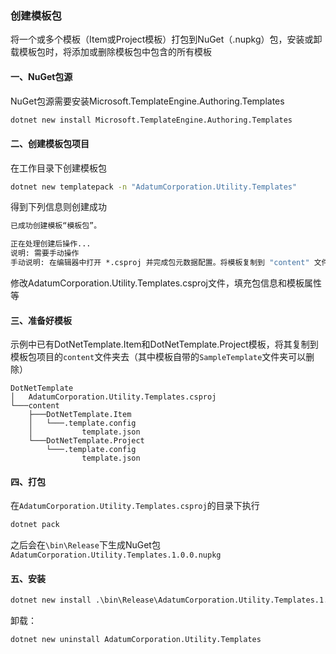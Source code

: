 ### 创建模板包

将一个或多个模板（Item或Project模板）打包到NuGet（.nupkg）包，安装或卸载模板包时，将添加或删除模板包中包含的所有模板

#### 一、NuGet包源

NuGet包源需要安装Microsoft.TemplateEngine.Authoring.Templates

```cmd
dotnet new install Microsoft.TemplateEngine.Authoring.Templates
```

#### 二、创建模板包项目

在工作目录下创建模板包

```cmd
dotnet new templatepack -n "AdatumCorporation.Utility.Templates"
```

得到下列信息则创建成功

```cmd
已成功创建模板“模板包”。

正在处理创建后操作...
说明: 需要手动操作
手动说明: 在编辑器中打开 *.csproj 并完成包元数据配置。将模板复制到 "content" 文件夹。填写 README.md。
```

修改AdatumCorporation.Utility.Templates.csproj文件，填充包信息和模板属性等

#### 三、准备好模板

示例中已有DotNetTemplate.Item和DotNetTemplate.Project模板，将其复制到模板包项目的`content`文件夹去（其中模板自带的`SampleTemplate`文件夹可以删除）

```
DotNetTemplate
│   AdatumCorporation.Utility.Templates.csproj
└───content
    ├───DotNetTemplate.Item
    │   └───.template.config
    │           template.json
    └───DotNetTemplate.Project
        └───.template.config
                template.json
```

#### 四、打包

在`AdatumCorporation.Utility.Templates.csproj`的目录下执行

```cmd
dotnet pack
```

之后会在`\bin\Release`下生成NuGet包`AdatumCorporation.Utility.Templates.1.0.0.nupkg`

#### 五、安装

```cmd
dotnet new install .\bin\Release\AdatumCorporation.Utility.Templates.1.0.0.nupkg
```

卸载：

```cmd
dotnet new uninstall AdatumCorporation.Utility.Templates
```

